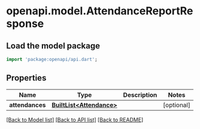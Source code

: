 # openapi.model.AttendanceReportResponse

## Load the model package
```dart
import 'package:openapi/api.dart';
```

## Properties
Name | Type | Description | Notes
------------ | ------------- | ------------- | -------------
**attendances** | [**BuiltList&lt;Attendance&gt;**](Attendance.md) |  | [optional] 

[[Back to Model list]](../README.md#documentation-for-models) [[Back to API list]](../README.md#documentation-for-api-endpoints) [[Back to README]](../README.md)


